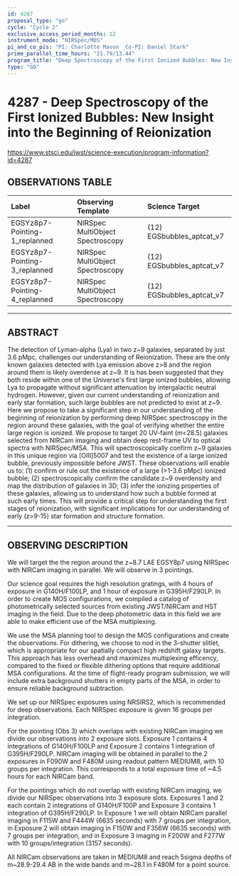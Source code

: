 ```yaml
---
id: 4287
proposal_type: "go"
cycle: "Cycle 2"
exclusive_access_period_months: 12
instrument_mode: "NIRSpec/MOS"
pi_and_co_pis: "PI: Charlotte Mason  Co-PI: Daniel Stark"
prime_parallel_time_hours: "21.79/13.44"
program_title: "Deep Spectroscopy of the First Ionized Bubbles: New Insight into the Beginning of Reionization"
type: "GO"
---
```

# 4287 - Deep Spectroscopy of the First Ionized Bubbles: New Insight into the Beginning of Reionization
https://www.stsci.edu/jwst/science-execution/program-information?id=4287
## OBSERVATIONS TABLE
| Label                        | Observing Template                | Science Target          |
| :--------------------------- | :-------------------------------- | :---------------------- |
| EGSYz8p7-Pointing-1_replanned | NIRSpec MultiObject Spectroscopy | (12) EGSbubbles_aptcat_v7 |
| EGSYz8p7-Pointing-3_replanned | NIRSpec MultiObject Spectroscopy | (12) EGSbubbles_aptcat_v7 |
| EGSYz8p7-Pointing-4_replanned | NIRSpec MultiObject Spectroscopy | (12) EGSbubbles_aptcat_v7 |

---

## ABSTRACT

The detection of Lyman-alpha (Lya) in two z~9 galaxies, separated by just 3.6 pMpc, challenges our understanding of Reionization. These are the only known galaxies detected with Lya emission above z>8 and the region around them is likely overdense at z~9. It is has been suggested that they both reside within one of the Universe's first large ionized bubbles, allowing Lya to propagate without significant attenuation by intergalactic neutral hydrogen. However, given our current understanding of reionization and early star formation, such large bubbles are not predicted to exist at z~9. Here we propose to take a significant step in our understanding of the beginning of reionization by performing deep NIRSpec spectroscopy in the region around these galaxies, with the goal of verifying whether the entire large region is ionized. We propose to target 20 UV-faint (m<28.5) galaxies selected from NIRCam imaging and obtain deep rest-frame UV to optical spectra with NIRSpec/MSA. This will spectroscopically confirm z~9 galaxies in this unique region via [OIII]5007 and test the existence of a large ionized bubble, previously impossible before JWST. These observations will enable us to: (1) confirm or rule out the existence of a large (>1-3.6 pMpc) ionized bubble; (2) spectroscopically confirm the candidate z~9 overdensity and map the distribution of galaxies in 3D; (3) infer the ionizing properties of these galaxies, allowing us to understand how such a bubble formed at such early times. This will provide a critical step for understanding the first stages of reionization, with significant implications for our understanding of early (z>9-15) star formation and structure formation.

---

## OBSERVING DESCRIPTION

We will target the the region around the z~8.7 LAE EGSY8p7 using NIRSpec with NIRCam imaging in parallel. We will observe in 3 pointings.

Our science goal requires the high resolution gratings, with 4 hours of exposure in G140H/F100LP, and 1 hour of exposure in G395H/F290LP. In order to create MOS configurations, we compiled a catalog of photometrically selected sources from existing JWST/NIRCam and HST imaging in the field. Due to the deep photometric data in this field we are able to make efficient use of the MSA multiplexing.

We use the MSA planning tool to design the MOS configurations and create the observations. For dithering, we choose to nod in the 3-shutter slitlet, which is appropriate for our spatially compact high redshift galaxy targets. This approach has less overhead and maximizes multiplexing efficency, compared to the fixed or flexible dithering options that require additional MSA configurations. At the time of flight-ready program submission, we will include extra background shutters in empty parts of the MSA, in order to ensure reliable background subtraction.

We set up our NIRSpec exposures using NRSIRS2, which is recommended for deep observations. Each NIRSpec exposure is given 16 groups per integration.

For the pointing (Obs 3) which overlaps with existing NIRCam imaging we divide our observations into 2 exposure slots. Exposure 1 contains 4 integrations of G140H/F100LP and Exposure 2 contains 1 integration of G395H/F290LP. NIRCam imaging will be obtained in parallel to the 2 exposures in F090W and F480M using readout pattern MEDIUM8, with 10 groups per integration. This corresponds to a total exposure time of ~4.5 hours for each NIRCam band.

For the pointings which do not overlap with existing NIRCam imaging, we divide our NIRSpec observations into 3 exposure slots. Exposures 1 and 2 each contain 2 integrations of G140H/F100P and Exposure 3 contains 1 integration of G395H/F290LP. In Exposure 1 we will obtain NIRCam parallel imaging in F115W and F444W (6635 seconds) with 7 groups per integration, in Exposure 2 will obtain imaging in F150W and F356W (6635 seconds) with 7 groups per integration, and in Exposure 3 imaging in F200W and F277W with 10 groups/integration (3157 seconds).

All NIRCam observations are taken in MEDIUM8 and reach 5sigma depths of m~28.9-29.4 AB in the wide bands and m~28.1 in F480M for a point source.